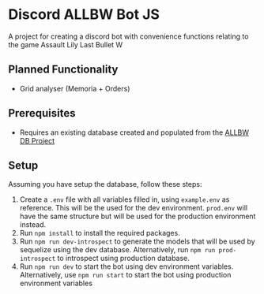 # Discord ALLBW Bot JS

A project for creating a discord bot with convenience functions relating to the game Assault Lily Last Bullet W

## Planned Functionality
- Grid analyser (Memoria + Orders)

## Prerequisites

- Requires an existing database created and populated from the [ALLBW DB Project](https://github.com/Anomalous-Sentiment/Mini-ALLBW-DB)

## Setup

Assuming you have setup the database, follow these steps:

1. Create a `.env` file with all variables filled in, using `example.env` as reference. This will be the used for the dev environment. `prod.env` will have the same structure but will be used for the production environment instead.
2. Run `npm install` to install the required packages.
3. Run `npm run dev-introspect` to generate the models that will be used by sequelize using the dev database. Alternatively, run `npm run prod-introspect` to introspect using production database.
4. Run `npm run dev` to start the bot using dev environment variables. Alternatively, use `npm run start` to start the bot using production environment variables

